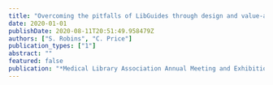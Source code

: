 ```yaml
---
title: "Overcoming the pitfalls of LibGuides through design and value-added content"
date: 2020-01-01
publishDate: 2020-08-11T20:51:49.958479Z
authors: ["S. Robins", "C. Price"]
publication_types: ["1"]
abstract: ""
featured: false
publication: "*Medical Library Association Annual Meeting and Exhibition*"
---
```


